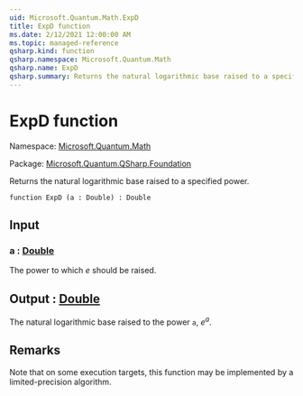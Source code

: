 ```yaml
---
uid: Microsoft.Quantum.Math.ExpD
title: ExpD function
ms.date: 2/12/2021 12:00:00 AM
ms.topic: managed-reference
qsharp.kind: function
qsharp.namespace: Microsoft.Quantum.Math
qsharp.name: ExpD
qsharp.summary: Returns the natural logarithmic base raised to a specified power.
---
```


# ExpD function

Namespace: [Microsoft.Quantum.Math](xref:Microsoft.Quantum.Math)

Package: [Microsoft.Quantum.QSharp.Foundation](https://nuget.org/packages/Microsoft.Quantum.QSharp.Foundation)


Returns the natural logarithmic base raised to a specified power.

```qsharp
function ExpD (a : Double) : Double
```


## Input

### a : [Double](xref:microsoft.quantum.lang-ref.double)

The power to which $e$ should be raised.



## Output : [Double](xref:microsoft.quantum.lang-ref.double)

The natural logarithmic base raised to the power `a`, $e^a$.

## Remarks

Note that on some execution targets, this function may be implementedby a limited-precision algorithm.